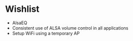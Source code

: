 # Wishlist

* AlsaEQ
* Consistent use of ALSA volume control in all applications
* Setup WiFi using a temporary AP

